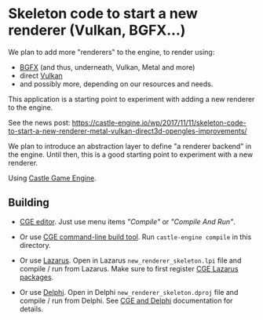 # Skeleton code to start a new renderer (Vulkan, BGFX...)

We plan to add more "renderers" to the engine, to render using:

- [BGFX](https://castle-engine.io/roadmap#bgfx) (and thus, underneath, Vulkan, Metal and more)
- direct [Vulkan](https://castle-engine.io/roadmap#vulkan)
- and possibly more, depending on our resources and needs.

This application is a starting point to experiment with adding a new renderer to the engine.

See the news post: https://castle-engine.io/wp/2017/11/11/skeleton-code-to-start-a-new-renderer-metal-vulkan-direct3d-opengles-improvements/

We plan to introduce an abstraction layer to define "a renderer backend" in the engine. Until then, this is a good starting point to experiment with a new renderer.

Using [Castle Game Engine](https://castle-engine.io/).

## Building

- [CGE editor](https://castle-engine.io/editor). Just use menu items _"Compile"_ or _"Compile And Run"_.

- Or use [CGE command-line build tool](https://castle-engine.io/build_tool). Run `castle-engine compile` in this directory.

- Or use [Lazarus](https://www.lazarus-ide.org/). Open in Lazarus `new_renderer_skeleton.lpi` file and compile / run from Lazarus. Make sure to first register [CGE Lazarus packages](https://castle-engine.io/lazarus).

- Or use [Delphi](https://www.embarcadero.com/products/Delphi). Open in Delphi `new_renderer_skeleton.dproj` file and compile / run from Delphi. See [CGE and Delphi](https://castle-engine.io/delphi) documentation for details.
